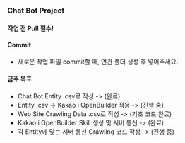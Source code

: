 ### Chat Bot Project

#### 작업 전 Pull 필수!

#### Commit
- 새로운 작업 파일 commit할 때, 연관 폴더 생성 후 넣어주세요.

#### 금주 목표
- Chat Bot Entity .csv로 작성 -> (완료)
- Entity .csv -> Kakao i OpenBuilder 적용 -> (진행 중)
- Web Site Crawling Data .csv로 작성 -> (기초 코드 완료)
- Kakao i OpenBuilder Skill 생성 및 서버 통신 -> (완료)
- 각 Entity에 맞는 서버 통신 Crawling 코드 작성 -> (진행 중)
